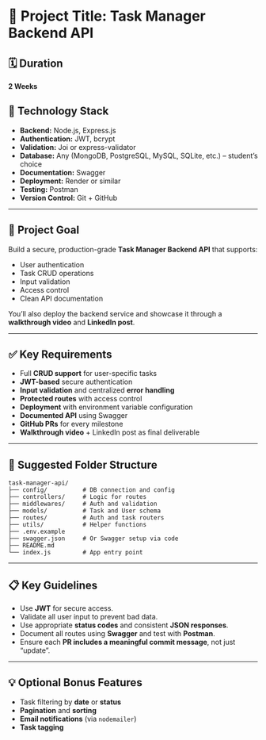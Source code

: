 # 📌 Project Title: Task Manager Backend API

## 🗓 Duration
**2 Weeks**

## 🧰 Technology Stack
- **Backend:** Node.js, Express.js  
- **Authentication:** JWT, bcrypt  
- **Validation:** Joi or express-validator  
- **Database:** Any (MongoDB, PostgreSQL, MySQL, SQLite, etc.) – student’s choice  
- **Documentation:** Swagger  
- **Deployment:** Render or similar  
- **Testing:** Postman  
- **Version Control:** Git + GitHub  

---

## 🎯 Project Goal
Build a secure, production-grade **Task Manager Backend API** that supports:
- User authentication
- Task CRUD operations
- Input validation
- Access control
- Clean API documentation

You’ll also deploy the backend service and showcase it through a **walkthrough video** and **LinkedIn post**.

---

## ✅ Key Requirements
- Full **CRUD support** for user-specific tasks
- **JWT-based** secure authentication
- **Input validation** and centralized **error handling**
- **Protected routes** with access control
- **Deployment** with environment variable configuration
- **Documented API** using Swagger
- **GitHub PRs** for every milestone
- **Walkthrough video** + LinkedIn post as final deliverable

---

## 📁 Suggested Folder Structure

```
task-manager-api/
├── config/          # DB connection and config
├── controllers/     # Logic for routes
├── middlewares/     # Auth and validation
├── models/          # Task and User schema
├── routes/          # Auth and task routers
├── utils/           # Helper functions
├── .env.example
├── swagger.json     # Or Swagger setup via code
├── README.md
└── index.js         # App entry point
```

---

## 📋 Key Guidelines
- Use **JWT** for secure access.
- Validate all user input to prevent bad data.
- Use appropriate **status codes** and consistent **JSON responses**.
- Document all routes using **Swagger** and test with **Postman**.
- Ensure each **PR includes a meaningful commit message**, not just “update”.

---

## 💡 Optional Bonus Features
- Task filtering by **date** or **status**
- **Pagination** and **sorting**
- **Email notifications** (via `nodemailer`)
- **Task tagging**
